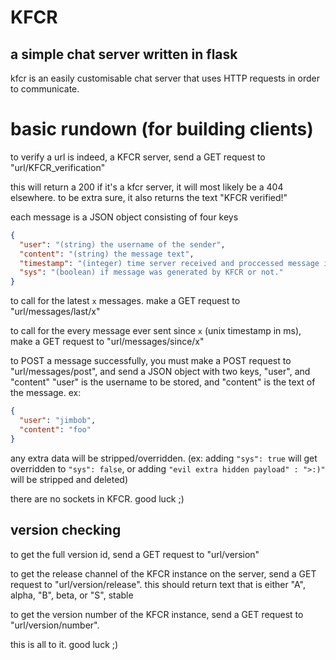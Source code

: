 # KFCR

## a simple chat server written in flask

kfcr is an easily customisable chat server that uses HTTP requests in order to communicate.

# basic rundown (for building clients)

to verify a url is indeed, a KFCR server, send a GET request to "url/KFCR_verification"

this will return a 200 if it's a kfcr server, it will most likely be a 404 elsewhere.
to be extra sure, it also returns the text "KFCR verified!"


each message is a JSON object consisting of four keys

```json
{
  "user": "(string) the username of the sender",
  "content": "(string) the message text",
  "timestamp": "(integer) time server received and proccessed message in milliseconds since Unix epoch",
  "sys": "(boolean) if message was generated by KFCR or not."
}
```

to call for the latest `x` messages. make a GET request to "url/messages/last/x"

to call for the every message ever sent since `x` (unix timestamp in ms), make a GET request to "url/messages/since/x"

to POST a message successfully, you must make a POST request to "url/messages/post", and send a JSON object with two keys, "user", and "content"
"user" is the username to be stored, and "content" is the text of the message. ex:

```json
{
  "user": "jimbob",
  "content": "foo"
}
```
any extra data will be stripped/overridden. (ex: adding `"sys": true` will get overridden to `"sys": false`, or adding `"evil extra hidden payload" : ">:)"` will be stripped and deleted)

there are no sockets in KFCR. good luck ;)

## version checking

to get the full version id, send a GET request to "url/version"

to get the release channel of the KFCR instance on the server, send a GET request to "url/version/release".
this should return text that is either "A", alpha, "B", beta, or "S", stable

to get the version number of the KFCR instance, send a GET request to "url/version/number".

this is all to it. good luck ;)
